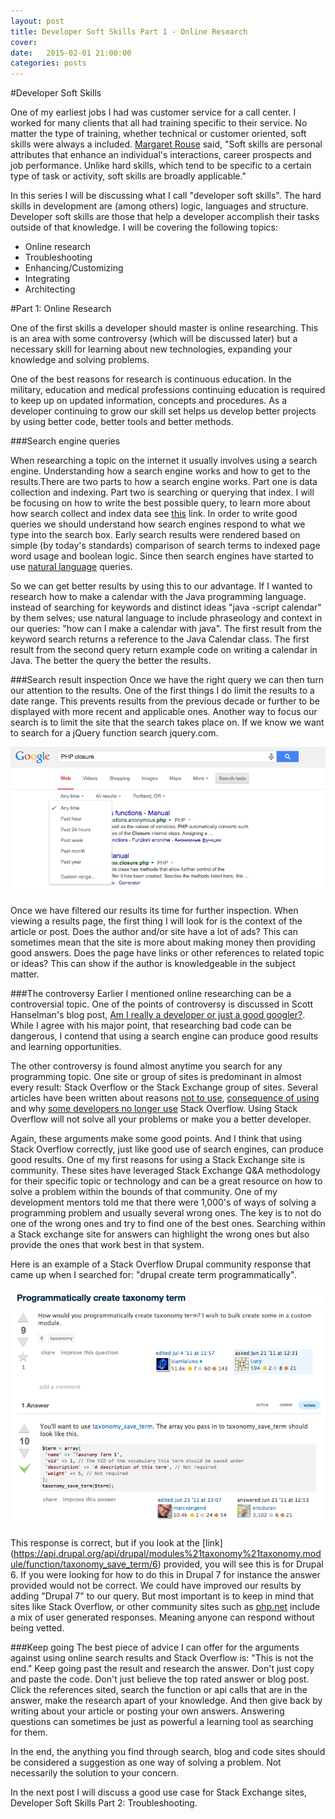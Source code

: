 ```yaml
---
layout: post
title: Developer Soft Skills Part 1 - Online Research
cover:
date:   2015-02-01 21:00:00
categories: posts
---
```


#Developer Soft Skills

One of my earliest jobs I had was customer service for a call center. I worked for many clients that all had training specific to their service. No matter the type of training, whether technical or customer oriented, soft skills were always a included. [Margaret Rouse](http://searchcio.techtarget.com/definition/soft-skills) said, "Soft skills are personal attributes that enhance an individual's interactions, career prospects and job performance. Unlike hard skills, which tend to be specific to a certain type of task or activity, soft skills are broadly applicable." 

In this series I will be discussing what I call "developer soft skills". The hard skills in development are (among others) logic, languages and structure.  Developer soft skills are those that help a developer accomplish their tasks outside of that knowledge.  I will be covering the following topics:

* Online research
* Troubleshooting
* Enhancing/Customizing
* Integrating
* Architecting

#Part 1: Online Research

One of the first skills a developer should master is online researching. This is an area with some controversy (which will be discussed later) but a necessary skill for learning about new technologies, expanding your knowledge and solving problems.

One of the best reasons for research is continuous education. In the military, education and medical professions continuing education is required to keep up on updated information, concepts and procedures. As a developer continuing to grow our skill set helps us develop better projects by using better code, better tools and better methods.

###Search engine queries

When researching a topic on the internet it usually involves using a search engine. Understanding how a search engine works and how to get to the results.There are two parts to how a search engine works. Part one is data collection and indexing. Part two is searching or querying that index. I will be focusing on how to write the best possible query, to learn more about how search collect and index data see [this](http://www.google.com/insidesearch/howsearchworks/thestory/) link. In order to write good queries we should understand how search engines respond to what we type into the search box. Early search results were rendered based on simple (by today's standards) comparison of search terms to indexed page word usage and boolean logic. Since then search engines have started to use [natural language]( http://research.google.com/pubs/NaturalLanguageProcessing.html) queries.

So we can get better results by using this to our advantage. If I wanted to research how to make a calendar with the Java programming language. instead of searching for keywords and distinct ideas "java -script calendar" by them selves; use natural language to include phraseology and context in our queries: "how can I make a calendar with java". The first result from the keyword search returns a reference to the Java Calendar class. The first result from the second query return example code on writing a calendar in Java. The better the query the better the results.

###Search result inspection
Once we have the right query we can then turn our attention to the results. One of the first things I do limit the results to a date range. This prevents results from the previous decade or further to be displayed with more recent and applicable ones. Another way to focus our search is to limit the site that the search takes place on. If we know we want to search for a jQuery function search jquery.com.

![Date Search](/images/blog/date_search.png "Date Search")

Once we have filtered our results its time for further inspection. When viewing a results page, the first thing I will look for is the context of the article or post. Does the author and/or site have a lot of ads? This can sometimes mean that the site is more about making money then providing good answers. Does the page have links or other references to related topic or ideas? This can show if the author is knowledgeable in the subject matter.

###The controversy
Earlier I mentioned online researching can be a controversial topic. One of the points of controversy is discussed in Scott Hanselman's blog post, [Am I really a developer or just a good googler?](http://www.hanselman.com/blog/AmIReallyADeveloperOrJustAGoodGoogler.aspx). While I agree with his major point, that researching bad code can be dangerous, I contend that using a search engine can produce good results and learning opportunities.

The other controversy is found almost anytime you search for any programming topic. One site or group of sites is predominant in almost every result: Stack Overflow or the Stack Exchange group of sites.  Several articles have been written about reasons [not to use](http://sergworks.wordpress.com/2012/09/26/why-stackoverflow-sucks/), [consequence of using](http://meta.stackexchange.com/questions/171172/stack-overflow-technology-makes-me-write-bad-answers) and why [some developers no longer use](http://michael.richter.name/blogs/why-i-no-longer-contribute-to-stackoverflow) Stack Overflow. Using Stack Overflow will not solve all your problems or make you a better developer.

Again, these arguments make some good points. And I think that using Stack Overflow correctly, just like good use of search engines, can produce good results. One of my first reasons for using a Stack Exchange site is community. These sites have leveraged Stack Exchange Q&A methodology for their specific topic or technology and can be a great resource on how to solve a problem within the bounds of that community.  One of my development mentors told me that there were 1,000's of ways of solving a programming problem and usually several wrong ones. The key is to not do one of the wrong ones and try to find one of the best ones. Searching within a Stack exchange site for answers can highlight the wrong ones but also provide the ones that work best in that system.

Here is an example of a Stack Overflow Drupal community response that came up when I searched for:  "drupal create term programmatically".

![Stack Overflow](/images/blog/stack_overflow.png "Stack Overflow")

This response is correct, but if you look at the [link] (https://api.drupal.org/api/drupal/modules%21taxonomy%21taxonomy.module/function/taxonomy_save_term/6) provided, you will see this is for Drupal 6. If you were looking for how to do this in Drupal 7 for instance the answer provided would not be correct. We could have improved our results by adding "Drupal 7" to our query.  But most important is to keep in mind that sites like Stack Overflow, or other community sites such as [php.net](http://php.net/) include a mix of user generated responses. Meaning anyone can respond without being vetted. 

###Keep going
The best piece of advice I can offer for the arguments against using online search results and Stack Overflow is: "This is not the end."  Keep going past the result and research the answer. Don't just copy and paste the code. Don't just believe the top rated answer or blog post. Click the references sited, search the function or api calls that are in the answer, make the research apart of your knowledge. And then give back by writing about your article or posting your own answers. Answering questions can sometimes be just as powerful a learning tool as searching for them. 

In the end, the anything you find through search, blog and code sites should be considered a suggestion as one way of solving a problem. Not necessarily the solution to your concern.

In the next post I will discuss a good use case for Stack Exchange sites, Developer Soft Skills Part 2: Troubleshooting.
